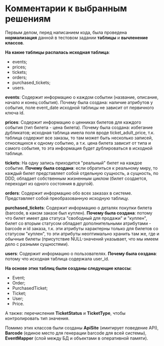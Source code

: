 # Комментарии к выбранным решениям

Первым делом, перед написанием кода, была проведена **нормализация** данной в тестовом задании **таблицы** и **вычленение классов**.

**На какие таблицы распалась исходная таблица**:
- events;
- prices;
- tickets;
- orders;
- purchased_tickets;
- users.

**events**:
Содержит информацию о каждом событии (название, описание, начало и конец события).
Почему была создана: наличие атрибутов у события, поле event_date исходной таблицы не зависит от первичного ключа id.

**prices**:
Содержит информацию о ценниках билетов для каждого события (тип билета - цена билета).
Почему была создана: избегание дубликатов; исходная таблица имела поля вроде ticket_adult_price, т.к. таблица содержит все заказы, то там может быть несколько
записей, относящихся к одному событию, а т.к. цена билета зависит от типа и самого события, то эта информация будет дублироваться в исходной таблице.

**tickets**:
На одну запись приходится "реальный" билет на каждое событие.
**Почему была создана**: если обратиться к реальному миру, то каждый билет представляет собой отдельную сущность, а сущность, по DDD, обладает собственным жизненным циклом (билет создается,
переходит из одного состояния в другой).

**orders**:
Содержит информацию обо всех заказах в системе.
Представляет собой преобразованную исходную таблицу.

**purchased_tickets**:
Содержит информацию о деталях покупки билета (barcode, в каком заказе был куплен).
**Почему была создана**: потому что билет имеет два статуса "свободный для продажи" и "куплен", билет со вторым статусом обладает дополнительными атрибутами - barcode и id заказа, т.к.
эти атрибуты характерны только для билетов со статусом "куплен", то эти атрибуты неоптимально хранить там же, где и обычные билеты (присутствие NULL-значений указывает, что
мы имеем дело с разными сущностями).

**users**:
Содержит информацию о пользователях.
**Почему была создана**: потому что исходная таблица содержала user_id.

**На основе этих таблиц были созданы следующие классы**:
- Event;
- Order;
- PurchasedTicket;
- Ticket;
- User;
- Price.

А также: перечисления **TicketStatus** и **TicketType**, чтобы контролировать тип значения.

Помимо этих классов были созданы **ApiSite** (имитирует поведение API), **Barcode** (единое место для генерации barcode для всей системы), **EventMapper** (слой между БД и объектами в 
оперативной памяти).
